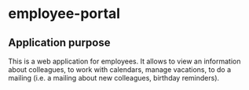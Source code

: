 # employee-portal
## Application purpose

This is a web application for employees. It allows to view an information about colleagues, to work with calendars, manage vacations, to do a mailing (i.e. a mailing about new colleagues, birthday reminders).
